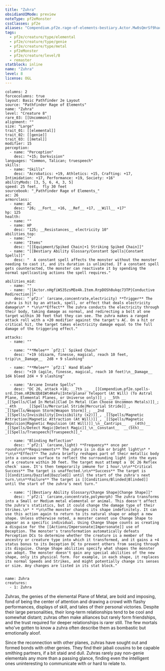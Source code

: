 ```yaml
---
title: "Zuhra"
obsidianUIMode: preview
noteType: pf2eMonster
cssClasses: pf2e
aliases: "Compendium.pf2e.rage-of-elements-bestiary.Actor.Mw0sQmrSf9hao5mF" 
tags:
  - pf2e/creature/type/elemental
  - pf2e/creature/type/genie
  - pf2e/creature/type/metal
  - pf2eMonster
  - pf2e/creature/level/8
  - remaster
statblock: inline
name: "Zuhra"
level: 8
license: OGL
---
```


```statblock
columns: 2
forcecolumns: true
layout: Basic Pathfinder 2e Layout
source: "Pathfinder Rage of Elements"
name: "Zuhra"
level: "Creature 8"
rare_03: [[Uncommon]]
alignment: ""
size: "Large"
trait_01: [[elemental]]
trait_02: [[genie]]
trait_03: [[metal]]
modifier: 15
perception:
  - name: "Perception"
    desc: "+15; Darkvision"
languages: "Common, Talican; truespeech"
skills:
  - name: "Skills"
    desc: "Acrobatics: +19, Athletics: +15, Crafting: +17, Intimidation: +17, Performance: +19, Society: +16"
abilityMods: [3, 5, 6, 4, 3, 5]
speed: 25 feet,  fly 30 feet
sourcebook: "_Pathfinder Rage of Elements_"
ac: 26
armorclass:
  - name: AC
    desc: "26; __Fort__ +16, __Ref__ +17, __Will__ +17"
hp: 125
health:
  - name: ""
  - name: HP
    desc: "125; __Resistances__ electricity 10"
abilities_top:
  - name: ""
  - name: "Items"
    desc: "[[Equipment/Spiked Chain|+1 Striking Spiked Chain]]"
  - name: "[[Bestiary Ability Glossary/Constant Spells|Constant Spells]]"
    desc: "  A constant spell affects the monster without the monster needing to cast it, and its duration is unlimited. If a constant spell gets counteracted, the monster can reactivate it by spending the normal spellcasting actions the spell requires."

abilities_mid:
  - name: ""
  - name: "[[Actor.nHgfiWS35zsMEe4k.Item.RrpDOSh8ukqc73TP|Conductive Redirection]]"
    desc: "`pf2:r` (arcane,concentrate,electricity) **Trigger** The zuhra is hit by an attack, spell, or effect that deals electricity damage\n* * *\n\n**Effect** The zuhra conducts the electricity through their body, taking damage as normal, and redirecting a bolt at one target within 30 feet that they can see. The zuhra makes a ranged attack roll with a +20 modifier against the target's AC. On a hit or critical hit, the target takes electricity damage equal to the full damage of the triggering effect."

attacks:
  - name: ""

  - name: "**Melee** `pf2:1` Spiked Chain"
    desc: "+19 (disarm, finesse, magical, reach 10 feet, trip)\n__Damage__  2d8 + 9 slashing"

  - name: "**Melee** `pf2:1` Hand Blade"
    desc: "+19 (agile, finesse, magical, reach 10 feet)\n__Damage__  1d4 bleed 2d4 + 9 slashing"

  - name: "Arcane Innate Spells"
    desc: "DC 26, attack +18; __7th __  _[[Compendium.pf2e.spells-srd.Item.nRINcQb81Wt4KeFu|Interplanar Teleport (At Will) (To Astral Plane, Elemental Planes, or Universe only)]]_; __5th __  _[[Spells/Clad In Metal|Clad In Metal (Can Choose Uncommon Metals)]]_; __4th __  _[[Spells/Mercurial Stride|Mercurial Stride]]_, _[[Spells/Weapon Storm|Weapon Storm]]_; __2nd __  _[[Spells/Invisibility|Invisibility (x2)]]_, _[[Spells/Magnetic Attraction|Magnetic Attraction (At Will)]]_, _[[Spells/Magnetic Repulsion|Magnetic Repulsion (At Will)]]_\n__Cantrips__  __(4th)__ _[[Spells/Detect Magic|Detect Magic]]_\n__Constant__  __(5th)__ _[[Spells/Truespeech|Truespeech]]_"

  - name: "Blinding Reflection"
    desc: "`pf2:1` (arcane,light) **Frequency** once per round\n\n**Requirements** The zuhra is in dim or bright light\n* * *\n\n**Effect** The zuhra briefly reshapes part of their metallic body into a concave surface to reflect the surrounding light into the eyes of a creature within 30 feet. The target must attempt a `DC 26 Reflex check` save. It's then temporarily immune for 1 hour.\n\n**Critical Success** The target is unaffected.\n\n**Success** The target is [[Conditions/Dazzled|Dazzled]] until the start of the zuhra's next turn.\n\n**Failure** The target is [[Conditions/Blinded|Blinded]] until the start of the zuhra's next turn."

  - name: "[[Bestiary Ability Glossary/Change Shape|Change Shape]]"
    desc: "`pf2:1` (arcane,concentrate,polymorph) The zuhra transforms into a Small or Medium metal elemental or animal. This doesn't affect the zuhra's statistics, but it could change the damage type of their Strikes.\n* * *\n\nThe monster changes its shape indefinitely. It can use this action again to return to its natural shape or adopt a new shape. Unless otherwise noted, a monster cannot use Change Shape to appear as a specific individual. Using Change Shape counts as creating a disguise for the [[Actions/Impersonate|Impersonate]] use of Deception. The monster's transformation automatically defeats Perception DCs to determine whether the creature is a member of the ancestry or creature type into which it transformed, and it gains a +4 status bonus to its Deception DC to prevent others from seeing through its disguise. Change Shape abilities specify what shapes the monster can adopt. The monster doesn't gain any special abilities of the new shape, only its physical form. For example, in each shape, it replaces its normal Speeds and Strikes, and might potentially change its senses or size. Any changes are listed in its stat block."
 
```

```encounter-table
name: Zuhra
creatures:
  - 1: Zuhra
```



Zuhras, the genies of the elemental Plane of Metal, are bold and imposing, fond of being the center of attention and drawing a crowd with flashy performances, displays of skill, and tales of their personal victories. Despite their large personalities, their long-term relationships tend to be cool and somewhat distant; zuhras often make alliances but rarely form friendships, and the trust required for deeper relationships is rarer still. The few mortals who've gotten to know a zuhra often describe them as bombastic but emotionally aloof.

Since the reconnection with other planes, zuhras have sought out and formed bonds with other genies. They find their jabali cousins to be capable smithing partners, if a bit staid and dull. Zuhras rarely pay non-genie elementals any more than a passing glance, finding even the intelligent ones uninteresting to communicate with or hard to relate to.
